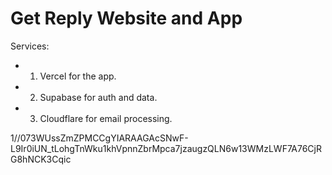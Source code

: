 # Get Reply Website and App

Services:

- 1. Vercel for the app.
- 2. Supabase for auth and data.
- 3. Cloudflare for email processing.

1//073WUssZmZPMCCgYIARAAGAcSNwF-L9Ir0iUN_tLohgTnWku1khVpnnZbrMpca7jzaugzQLN6w13WMzLWF7A76CjRG8hNCK3Cqic